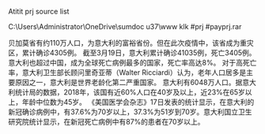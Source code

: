 Atitit prj source  list


C:\Users\Administrator\OneDrive\sumdoc u37\www klk #prj #payprj.rar

贝加莫省有约110万人口，为意大利的富裕省份。但在此次疫情中，该省成为重灾区，累计确诊4305例。
截至3月19日，意大利累计确诊41035例，死亡3405例。意大利也超过中国，成为全球死亡病例最多的国家，死亡率高达8%。
对于高死亡率，意大利卫生部长顾问里奇亚蒂（Walter Ricciardi）认为，老年人口居多是主要原因之一，意大利是世界老龄化第二严重国家。
意大利有6048万人口。据意大利统计局的数据，2018年，该国有近60%人口在40岁及以上，近23%在65岁以上，年龄中位数为45岁。
《美国医学会杂志》17日发表的统计显示，在意大利的新冠确诊病例中，有37.6%为70岁以上，37.3%为51岁到70岁。意大利国立卫生研究院统计显示，在新冠死亡病例中有87%的患者在70岁以上。


